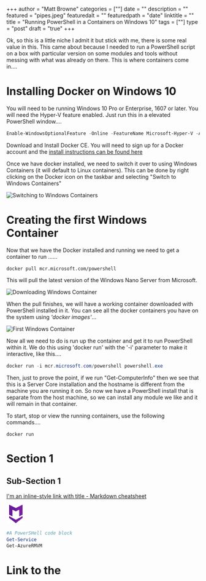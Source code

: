 +++
author = "Matt Browne"
categories = [""]
date = ""
description = ""
featured = "pipes.jpeg"
featuredalt = ""
featuredpath = "date"
linktitle = ""
title = "Running PowerShell in a Containers on Windows 10"
tags = [""]
type = "post"
draft = "true"
+++

Ok, so this is a little niche I admit it but stick with me, there is some real value in this.  This came about because I needed to run a PowerShell script on a box with particular version on some modules and tools without messing with what was already on there.  This is where containers come in....

# Installing Docker on Windows 10

You will need to be running Windows 10 Pro or Enterprise, 1607 or later.
You will need the Hyper-V feature enabled.  Just run this in a elevated PowerShell window....

```PowerShell
Enable-WindowsOptionalFeature -Online -FeatureName Microsoft-Hyper-V -All
```

Download and Install Docker CE.  You will need to sign up for a Docker account and the [install instructions can be found here](https://docs.docker.com/docker-for-windows/install/#install-docker-desktop-for-windows-desktop-app "Install Docker Desktop for Windows desktop app")

Once we have docker installed, we need to switch it over to using Windows Containers (it will default to Linux containers).  This can be done by right clicking on the Docker icon on the taskbar and selecting "Switch to Windows Containers"

![Switching to Windows Containers](/img/2019/03/windowsContainers01.jpg "Swiching to Windows Containers")

# Creating the first Windows Container

Now that we have the Docker installed and running we need to get a container to run ......

```
docker pull mcr.microsoft.com/powershell
```
This will pull the latest version of the Windows Nano Server from Microsoft.

![Downloading Windows Container](/img/2019/03/windowsContainers02.jpg "Downloading Windows Container")

When the pull finishes, we will have a working container downloaded with PowerShell installed in it.  You can see all the docker containers you have on the system using *'docker images'*...

![First Windows Container](/img/2019/03/windowsContainers03.jpg "Nano Server Container")

Now all we need to do is run up the container and get it to run PowerShell within it.  We do this using 'docker run' with the '-i' parameter to make it interactive, like this....

```PowerShell
docker run -i mcr.microsoft.com/powershell powershell.exe 
```

Then, just to prove the point, if we run "Get-ComputerInfo" then we see that this is a Server Core installation and the hostname is different from the machine you are running it on.  So now we have a PowerShell install that is separate from the host  machine, so we can install any module we like and it will remain in that container. 

To start, stop or view the running containers, use the following commands....

```
docker run 
```



# Section 1
## Sub-Section 1

[I'm an inline-style link with title - Markdown cheatsheet](https://github.com/adam-p/markdown-here/wiki/Markdown-Cheatsheet "Google's Homepage")

![alt text](https://github.com/adam-p/markdown-here/raw/master/src/common/images/icon48.png "Image")


```PowerShell
#A PowerSHell code block
Get-Service
Get-AzureRMVM
```

# Link to the 